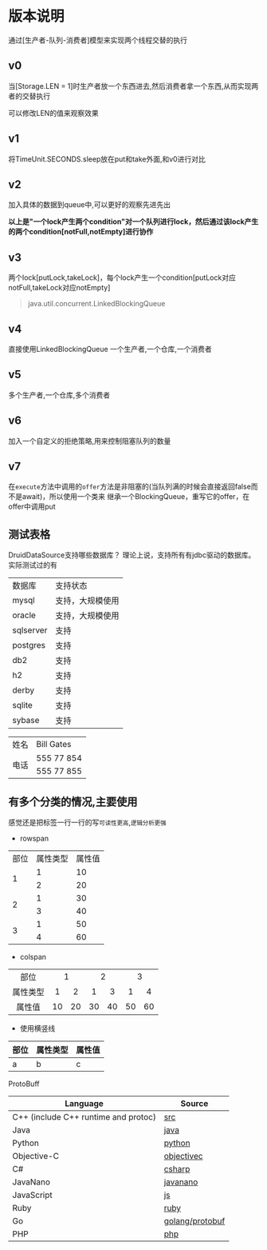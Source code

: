 # 版本说明

通过[生产者-队列-消费者]模型来实现两个线程交替的执行

## v0

当[Storage.LEN = 1]时生产者放一个东西进去,然后消费者拿一个东西,从而实现两者的交替执行

可以修改LEN的值来观察效果

## v1
将TimeUnit.SECONDS.sleep放在put和take外面,和v0进行对比

## v2
加入具体的数据到queue中,可以更好的观察先进先出

**以上是"一个lock产生两个condition"对一个队列进行lock，然后通过该lock产生的两个condition[notFull,notEmpty]进行协作**

## v3
两个lock[putLock,takeLock]，每个lock产生一个condition[putLock对应notFull,takeLock对应notEmpty]
> java.util.concurrent.LinkedBlockingQueue

## v4
直接使用LinkedBlockingQueue
一个生产者,一个仓库,一个消费者

## v5
多个生产者,一个仓库,多个消费者

## v6
加入一个自定义的拒绝策略,用来控制阻塞队列的数量

## v7
在`execute`方法中调用的`offer`方法是非阻塞的(当队列满的时候会直接返回false而不是await)，所以使用一个类来
继承一个BlockingQueue，重写它的offer，在offer中调用put

## 测试表格
DruidDataSource支持哪些数据库？
理论上说，支持所有有jdbc驱动的数据库。实际测试过的有
<table>
    <tr>
        <td>数据库</td>
        <td>支持状态</td>
    </tr>
    <tr>
        <td>mysql</td>
        <td>支持，大规模使用</td>
    </tr>
    <tr>
        <td>oracle</td>
        <td>支持，大规模使用</td>
    </tr>
    <tr>
        <td>sqlserver</td>
        <td>支持</td>
    </tr>
    <tr>
        <td>postgres</td>
        <td>支持</td>
    </tr>
    <tr>
        <td>db2</td>
        <td>支持</td>
    </tr>
    <tr>    
        <td>h2</td>
        <td>支持</td>
    </tr>
    <tr>
        <td>derby</td>
        <td>支持</td>
    </tr>
    <tr>
        <td>sqlite</td>
        <td>支持</td>
    </tr>
    <tr>
        <td>sybase</td>
        <td>支持</td>
    </tr>
</table>

<table>
<tr>
  <td>姓名</td>
  <td>Bill Gates</td>
</tr>
<tr>
  <td rowspan="2">电话</td>
  <td>555 77 854</td>
</tr>
<tr>
  <td>555 77 855</td>
</tr>
</table>

## 有多个分类的情况,主要使用
感觉还是把标签一行一行的写`可读性更高`,`逻辑分析更强`
* rowspan

<table>
    <tr><td>部位</td><td>属性类型</td><td>属性值</td></tr>
    <tr><td rowspan="2">1</td><td>1</td><td>10</td></tr>
    <tr><td>2</td><td>20</td></tr>
    <tr><td rowspan="2">2</td><td>1</td><td>30</td></tr>
    <tr><td>3</td><td>40</td></tr>
    <tr><td rowspan="2">3</td><td>1</td><td>50</td></tr>
    <tr><td>4</td><td>60</td></tr>
</table>

* colspan

<table>
    <tr align="center"><td>部位</td><td colspan="2" >1</td><td colspan="2">2</td><td colspan="2">3</td></tr>
    <tr align="center"><td>属性类型</td><td>1</td><td>2</td><td>1</td><td>3</td><td>1</td><td>4</td></tr>
    <tr align="center"><td>属性值</td><td>10</td><td>20</td><td>30</td><td>40</td><td>50</td><td>60</td></tr>
</table>

* 使用横竖线

| 部位 | 属性类型 | 属性值|
| ----| --------| ------|
| a   | b       | c     |


ProtoBuff

| Language                             | Source                                                |
|--------------------------------------|-------------------------------------------------------|
| C++ (include C++ runtime and protoc) | [src](src)                                            |
| Java                                 | [java](java)                                          |
| Python                               | [python](python)                                      |
| Objective-C                          | [objectivec](objectivec)                              |
| C#                                   | [csharp](csharp)                                      |
| JavaNano                             | [javanano](javanano)                                  |
| JavaScript                           | [js](js)                                              |
| Ruby                                 | [ruby](ruby)                                          |
| Go                                   | [golang/protobuf](https://github.com/golang/protobuf) |
| PHP                                  | [php](php)                                            |

